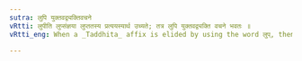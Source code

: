 ```yaml
---
sutra: लुपि युक्तवद्व्यक्तिवचने
vRtti: लुपीति लुप्संज्ञया लुप्ततस्य प्रत्ययस्यार्थ उच्यते; तत्र लुपि युक्तवद्व्यक्ति वचने भवतः ॥
vRtti_eng: When a _Taddhita_ affix is elided by using the word लुप्, then the gender and number (of the derivative word) agree with those of the original word.

---
```


